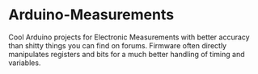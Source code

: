 # Arduino-Measurements
Cool Arduino projects for Electronic Measurements with better accuracy than shitty things you can find on forums.
Firmware often directly manipulates registers and bits for a much better handling of  timing and variables.

